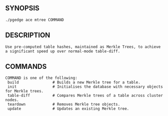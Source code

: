 
## SYNOPSIS
    ./pgedge ace mtree COMMAND

## DESCRIPTION
    Use pre-computed table hashes, maintained as Merkle Trees, to achieve a significant speed up over normal-mode table-diff.

## COMMANDS
    COMMAND is one of the following:
     build               # Builds a new Merkle tree for a table.
     init                # Initialises the database with necessary objects for Merkle trees.
     table-diff          # Compares Merkle trees of a table across cluster nodes.
     teardown            # Removes Merkle tree objects.
     update              # Updates an existing Merkle tree.
